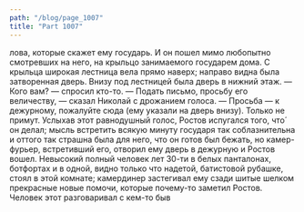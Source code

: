 ```yaml
---
path: "/blog/page_1007"
title: "Part 1007"
---
```


лова, которые скажет ему государь. И он пошел мимо любопытно смотревших на него, на крыльцо занимаемого государем дома.
С крыльца широкая лестница вела прямо наверх; направо видна была затворенная дверь. Внизу под лестницей была дверь в нижний этаж.
— Кого вам? — спросил кто-то.
— Подать письмо, просьбу его величеству, — сказал Николай с дрожанием голоса.
— Просьба — к дежурному, пожалуйте сюда (ему указали на дверь внизу). Только не примут.
Услыхав этот равнодушный голос, Ростов испугался того, что́ он делал; мысль встретить всякую минуту государя так соблазнительна и оттого так страшна была для него, что он готов был бежать, но камер-фурьер, встретивший его, отворил ему дверь в дежурную и Ростов вошел.
Невысокий полный человек лет 30-ти в белых панталонах, ботфортах и в одной, видно только что надетой, батистовой рубашке, стоял в этой комнате; камердинер застегивал ему сзади шитые шелком прекрасные новые помочи, которые почему-то заметил Ростов. Человек этот разговаривал с кем-то быв
